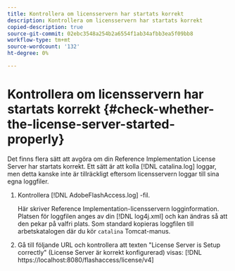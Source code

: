 ```yaml
---
title: Kontrollera om licensservern har startats korrekt
description: Kontrollera om licensservern har startats korrekt
copied-description: true
source-git-commit: 02ebc3548a254b2a6554f1ab34afbb3ea5f09bb8
workflow-type: tm+mt
source-wordcount: '132'
ht-degree: 0%

---
```


# Kontrollera om licensservern har startats korrekt {#check-whether-the-license-server-started-properly}

Det finns flera sätt att avgöra om din Reference Implementation License Server har startats korrekt. Ett sätt är att kolla [!DNL catalina.log] loggar, men detta kanske inte är tillräckligt eftersom licensservern loggar till sina egna loggfiler.
1. Kontrollera [!DNL AdobeFlashAccess.log] -fil.

   Här skriver Reference Implementation-licensservern logginformation. Platsen för loggfilen anges av din [!DNL log4j.xml] och kan ändras så att den pekar på valfri plats. Som standard kopieras loggfilen till arbetskatalogen där du kör `catalina` Tomcat-manus.
1. Gå till följande URL och kontrollera att texten &quot;License Server is Setup correctly&quot; (License Server är korrekt konfigurerad) visas:
   [!DNL ht<span></span>tps://localhost:8080/flashaccess/license/v4]
